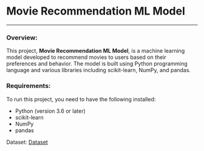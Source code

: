 # Movie Recommendation ML Model

---

### Overview:

This project, **Movie Recommendation ML Model**, is a machine learning model developed to recommend movies to users based on their preferences and behavior. The model is built using Python programming language and various libraries including scikit-learn, NumPy, and pandas.

### Requirements:

To run this project, you need to have the following installed:

- Python (version 3.6 or later)
- scikit-learn
- NumPy
- pandas

Dataset: [Dataset](https://drive.google.com/file/d/1RQVgCR2wnm4aMNMO3RqGmznD-Ztamufa/view?usp=drive_link)
